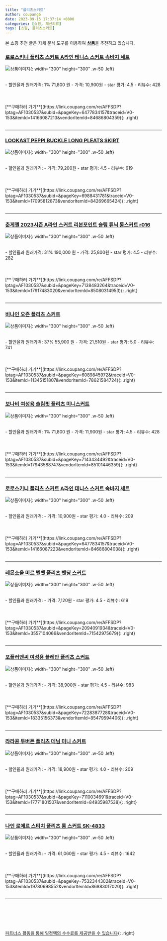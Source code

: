 ```yaml
---
title: "플리츠스커트"
author: coupang6
date: 2023-09-15 17:37:14 +0800
categories: [쇼핑, 패션의류]
tags: [쇼핑, 플리츠스커트]
---
```


본 쇼핑 추천 글은 자체 분석 도구를 이용하여 [**상품**](https://link.coupang.com/a/bao1ui)을 추천하고 있습니다.

### [로로스키니 플리츠 스커트 A라인 테니스 스커트 속바지 세트](https://link.coupang.com/re/AFFSDP?lptag=AF1030537&subid=&pageKey=6477834157&traceid=V0-153&itemId=14166087213&vendorItemId=84686804359)

![상품이미지](https://thumbnail7.coupangcdn.com/thumbnails/remote/230x230ex/image/vendor_inventory/2413/bce0e7134b11ad95eb126cbfd6a4227497b97e8d014fa57746a1cb47cecd.jpg){: width="300" height="300" .w-50 .left}


<br>
- 할인율과 원래가격: 1%  71,800   원
- 가격: 10,900원
- star 평가: 4.5
- 리뷰수: 428
<br>
<br>
<br>
<br>
[**구매하러 가기**](https://link.coupang.com/re/AFFSDP?lptag=AF1030537&subid=&pageKey=6477834157&traceid=V0-153&itemId=14166087213&vendorItemId=84686804359){: .right}
<br>
<br>

---

### [LOOKAST PEPPI BUCKLE LONG PLEATS SKIRT](https://link.coupang.com/re/AFFSDP?lptag=AF1030537&subid=&pageKey=6988431781&traceid=V0-153&itemId=17095812873&vendorItemId=84269665424)

![상품이미지](https://thumbnail10.coupangcdn.com/thumbnails/remote/230x230ex/image/rs_quotation_api/teaskh6b/f5fda74b4a1c483abf0af209f578dc05.jpg){: width="300" height="300" .w-50 .left}


<br>
- 할인율과 원래가격: 
- 가격: 79,200원
- star 평가: 4.5
- 리뷰수: 619
<br>
<br>
<br>
<br>
[**구매하러 가기**](https://link.coupang.com/re/AFFSDP?lptag=AF1030537&subid=&pageKey=6988431781&traceid=V0-153&itemId=17095812873&vendorItemId=84269665424){: .right}
<br>
<br>

---

### [춘게엘 2023시즌 A라인 스커트 리본포인트 슬림 튜닉 롱스커트 r016](https://link.coupang.com/re/AFFSDP?lptag=AF1030537&subid=&pageKey=7138483264&traceid=V0-153&itemId=17917483020&vendorItemId=85080314953)

![상품이미지](https://thumbnail8.coupangcdn.com/thumbnails/remote/230x230ex/image/vendor_inventory/0a2e/23b44376348a9934bc64372852b1e6460171223664de28c2c82ee88157e1.png){: width="300" height="300" .w-50 .left}


<br>
- 할인율과 원래가격: 31%  190,000   원
- 가격: 25,800원
- star 평가: 4.5
- 리뷰수: 282
<br>
<br>
<br>
<br>
[**구매하러 가기**](https://link.coupang.com/re/AFFSDP?lptag=AF1030537&subid=&pageKey=7138483264&traceid=V0-153&itemId=17917483020&vendorItemId=85080314953){: .right}
<br>
<br>

---

### [비나인 오즌 플리츠 스커트](https://link.coupang.com/re/AFFSDP?lptag=AF1030537&subid=&pageKey=6089845972&traceid=V0-153&itemId=11345151807&vendorItemId=78621584724)

![상품이미지](https://thumbnail7.coupangcdn.com/thumbnails/remote/230x230ex/image/rs_quotation_api/2nsqfvsc/212c1e5066a842889afe6c2bf718cc4f.jpg){: width="300" height="300" .w-50 .left}


<br>
- 할인율과 원래가격: 37%  55,900   원
- 가격: 21,510원
- star 평가: 5.0
- 리뷰수: 741
<br>
<br>
<br>
<br>
[**구매하러 가기**](https://link.coupang.com/re/AFFSDP?lptag=AF1030537&subid=&pageKey=6089845972&traceid=V0-153&itemId=11345151807&vendorItemId=78621584724){: .right}
<br>
<br>

---

### [보나비 여성용 슬림핏 플리츠 미니스커트](https://link.coupang.com/re/AFFSDP?lptag=AF1030537&subid=&pageKey=7143434492&traceid=V0-153&itemId=17943588747&vendorItemId=85101446359)

![상품이미지](https://thumbnail6.coupangcdn.com/thumbnails/remote/230x230ex/image/rs_quotation_api/yswqbups/942c96c9eb434b49a785f6ca505ca119.jpg){: width="300" height="300" .w-50 .left}


<br>
- 할인율과 원래가격: 1%  71,800   원
- 가격: 11,900원
- star 평가: 4.5
- 리뷰수: 428
<br>
<br>
<br>
<br>
[**구매하러 가기**](https://link.coupang.com/re/AFFSDP?lptag=AF1030537&subid=&pageKey=7143434492&traceid=V0-153&itemId=17943588747&vendorItemId=85101446359){: .right}
<br>
<br>

---

### [로로스키니 플리츠 스커트 A라인 테니스 스커트 속바지 세트](https://link.coupang.com/re/AFFSDP?lptag=AF1030537&subid=&pageKey=6477834157&traceid=V0-153&itemId=14166087223&vendorItemId=84686804038)

![상품이미지](https://thumbnail7.coupangcdn.com/thumbnails/remote/230x230ex/image/vendor_inventory/2535/fa144c1efa53cea4542ae509be81dcb0a494fe3f769a589f0d3e2de69197.jpg){: width="300" height="300" .w-50 .left}


<br>
- 할인율과 원래가격: 
- 가격: 10,900원
- star 평가: 4.0
- 리뷰수: 209
<br>
<br>
<br>
<br>
[**구매하러 가기**](https://link.coupang.com/re/AFFSDP?lptag=AF1030537&subid=&pageKey=6477834157&traceid=V0-153&itemId=14166087223&vendorItemId=84686804038){: .right}
<br>
<br>

---

### [레몬소울 미르 벨벳 플리츠 밴딩 스커트](https://link.coupang.com/re/AFFSDP?lptag=AF1030537&subid=&pageKey=2094091934&traceid=V0-153&itemId=3557104066&vendorItemId=71542975679)

![상품이미지](https://thumbnail7.coupangcdn.com/thumbnails/remote/230x230ex/image/retail/images/2020/09/07/10/4/f0c67542-57fc-4218-bf54-437ca943353d.jpg){: width="300" height="300" .w-50 .left}


<br>
- 할인율과 원래가격: 
- 가격: 7,120원
- star 평가: 4.5
- 리뷰수: 619
<br>
<br>
<br>
<br>
[**구매하러 가기**](https://link.coupang.com/re/AFFSDP?lptag=AF1030537&subid=&pageKey=2094091934&traceid=V0-153&itemId=3557104066&vendorItemId=71542975679){: .right}
<br>
<br>

---

### [포플러앤씨 여성용 블레안 플리츠 스커트](https://link.coupang.com/re/AFFSDP?lptag=AF1030537&subid=&pageKey=7228387728&traceid=V0-153&itemId=18335156373&vendorItemId=85479594406)

![상품이미지](https://thumbnail10.coupangcdn.com/thumbnails/remote/230x230ex/image/rs_quotation_api/3ocwnaqs/de40432050464ab38d812bec1e3fa812.jpg){: width="300" height="300" .w-50 .left}


<br>
- 할인율과 원래가격: 
- 가격: 38,900원
- star 평가: 4.5
- 리뷰수: 983
<br>
<br>
<br>
<br>
[**구매하러 가기**](https://link.coupang.com/re/AFFSDP?lptag=AF1030537&subid=&pageKey=7228387728&traceid=V0-153&itemId=18335156373&vendorItemId=85479594406){: .right}
<br>
<br>

---

### [라라콩 투버튼 플리츠 데님 미니 스커트](https://link.coupang.com/re/AFFSDP?lptag=AF1030537&subid=&pageKey=7110034691&traceid=V0-153&itemId=17771801507&vendorItemId=84935987538)

![상품이미지](https://thumbnail8.coupangcdn.com/thumbnails/remote/230x230ex/image/vendor_inventory/8262/9684f93bee6b2889f60f8e6b52acaa95cb38801203802aef3e6d24ca4825.jpg){: width="300" height="300" .w-50 .left}


<br>
- 할인율과 원래가격: 
- 가격: 18,900원
- star 평가: 4.0
- 리뷰수: 209
<br>
<br>
<br>
<br>
[**구매하러 가기**](https://link.coupang.com/re/AFFSDP?lptag=AF1030537&subid=&pageKey=7110034691&traceid=V0-153&itemId=17771801507&vendorItemId=84935987538){: .right}
<br>
<br>

---

### [나인 로에르 스티치 플리츠 롱 스커트 SK-4833](https://link.coupang.com/re/AFFSDP?lptag=AF1030537&subid=&pageKey=7532344302&traceid=V0-153&itemId=19780698552&vendorItemId=86883017020)

![상품이미지](https://thumbnail8.coupangcdn.com/thumbnails/remote/230x230ex/image/retail/images/2023/08/15/11/2/53d13a65-9b53-421a-9198-ab06a24af35d.jpg){: width="300" height="300" .w-50 .left}


<br>
- 할인율과 원래가격: 
- 가격: 61,060원
- star 평가: 4.5
- 리뷰수: 1642
<br>
<br>
<br>
<br>
[**구매하러 가기**](https://link.coupang.com/re/AFFSDP?lptag=AF1030537&subid=&pageKey=7532344302&traceid=V0-153&itemId=19780698552&vendorItemId=86883017020){: .right}
<br>
<br>

---
<br><br><br><br><br> [파트너스 활동을 통해 일정액의 수수료를 제공받을 수 있습니다](https://link.coupang.com/a/bao1ui){: .right}